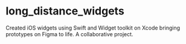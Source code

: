 # long_distance_widgets
Created iOS widgets using Swift and Widget toolkit on Xcode bringing prototypes on Figma to life. A collaborative project.  
